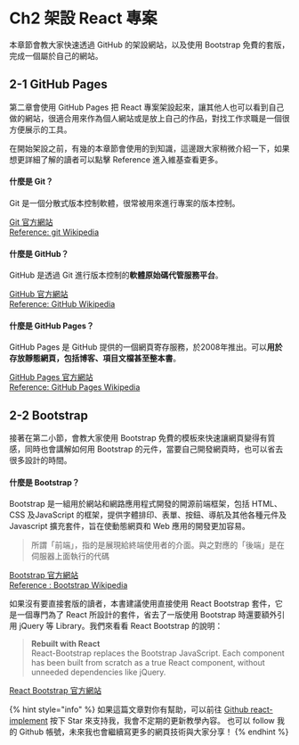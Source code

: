 # Ch2 架設 React 專案

本章節會教大家快速透過 GitHub 的架設網站，以及使用 Bootstrap 免費的套版，完成一個屬於自己的網站。

## 2-1 GitHub Pages

第二章會使用 GitHub Pages 把 React 專案架設起來，讓其他人也可以看到自己做的網站，很適合用來作為個人網站或是放上自己的作品，對找工作求職是一個很方便展示的工具。

在開始架設之前，有幾的本章節會使用的到知識，這邊跟大家稍微介紹一下，如果想更詳細了解的讀者可以點擊 Reference 進入維基查看更多。

#### **什麼是 Git？**

Git 是一個分散式版本控制軟體，很常被用來進行專案的版本控制。

[Git 官方網站  
](https://git-scm.com/)[Reference: git Wikipedia](https://zh.wikipedia.org/wiki/Git)

#### **什麼是 GitHub？**

GitHub 是透過 Git 進行版本控制的**軟體原始碼代管服務平台**。

[GitHub 官方網站](https://github.com/)  
[Reference: GitHub Wikipedia](https://zh.wikipedia.org/wiki/GitHub)

#### **什麼是 GitHub Pages？**

GitHub Pages 是 GitHub 提供的一個網頁寄存服務，於2008年推出。可以**用於存放靜態網頁，包括博客、項目文檔甚至整本書**。

[GitHub Pages 官方網站](https://pages.github.com/)  
[Reference: GitHub Pages Wikipedia](https://zh.wikipedia.org/wiki/GitHub_Pages)

## 2-2 Bootstrap

接著在第二小節，會教大家使用 Bootstrap 免費的模板來快速讓網頁變得有質感，同時也會講解如何用 Bootstrap 的元件，當要自己開發網頁時，也可以省去很多設計的時間。

#### **什麼是 Bootstrap？**

Bootstrap 是一組用於網站和網路應用程式開發的開源前端框架，包括 HTML、CSS 及JavaScript 的框架，提供字體排印、表單、按鈕、導航及其他各種元件及 Javascript 擴充套件，旨在使動態網頁和 Web 應用的開發更加容易。

> 所謂「前端」，指的是展現給終端使用者的介面。與之對應的「後端」是在伺服器上面執行的代碼

[Bootstrap 官方網站](https://getbootstrap.com/)  
[Reference : Bootstrap Wikipedia](https://zh.wikipedia.org/wiki/Bootstrap)

如果沒有要直接套版的讀者，本書建議使用直接使用 React Bootstrap 套件，它是一個專門為了 React 所設計的套件，省去了一版使用 Bootstrap 時還要額外引用 jQuery 等 Library。我們來看看 React Bootstrap 的說明：

> **Rebuilt with React**  
> React-Bootstrap replaces the Bootstrap JavaScript. Each component has been built from scratch as a true React component, without unneeded dependencies like jQuery.

[React Bootstrap 官方網站](https://react-bootstrap.github.io/)

{% hint style="info" %}
如果這篇文章對你有幫助，可以前往 [Github react-implement](https://github.com/weichinhsu/react-implement) 按下 Star 來支持我，我會不定期的更新教學內容。 也可以 follow 我的 Github 帳號，未來我也會繼續寫更多的網頁技術與大家分享！
{% endhint %}

